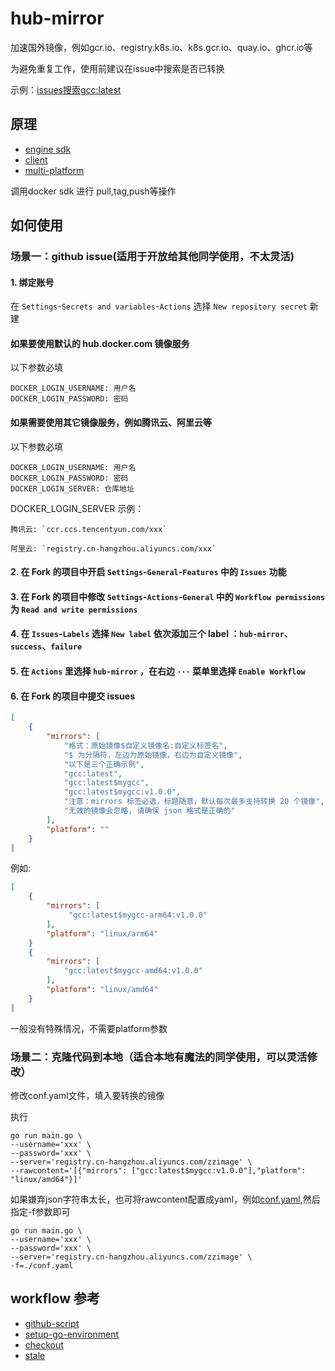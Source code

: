 # hub-mirror
加速国外镜像，例如gcr.io、registry.k8s.io、k8s.gcr.io、quay.io、ghcr.io等

为避免重复工作，使用前建议在issue中搜索是否已转换

示例：[issues搜索gcc:latest](https://github.com/zz-open/hub-mirror/issues?q=gcc%3Alatest)

## 原理
- [engine sdk](https://docs.docker.com/engine/api/sdk/)
- [client](https://pkg.go.dev/github.com/docker/docker/client)
- [multi-platform](https://docs.docker.com/build/building/multi-platform/)

调用docker sdk 进行 pull,tag,push等操作

## 如何使用

### 场景一：github issue(适用于开放给其他同学使用，不太灵活)

#### 1. 绑定账号
在 `Settings`-`Secrets and variables`-`Actions` 选择 `New repository secret` 新建

#### 如果要使用默认的 hub.docker.com 镜像服务
以下参数必填
```text
DOCKER_LOGIN_USERNAME: 用户名
DOCKER_LOGIN_PASSWORD: 密码
```

#### 如果需要使用其它镜像服务，例如腾讯云、阿里云等
以下参数必填
```text
DOCKER_LOGIN_USERNAME: 用户名
DOCKER_LOGIN_PASSWORD: 密码
DOCKER_LOGIN_SERVER: 仓库地址
```
DOCKER_LOGIN_SERVER 示例：
```text
腾讯云: `ccr.ccs.tencentyun.com/xxx`

阿里云: `registry.cn-hangzhou.aliyuncs.com/xxx`
```

#### 2. 在 Fork 的项目中开启 `Settings`-`General`-`Features` 中的 `Issues` 功能

#### 3. 在 Fork 的项目中修改 `Settings`-`Actions`-`General` 中的 `Workflow permissions` 为 `Read and write permissions`

#### 4. 在 `Issues`-`Labels` 选择 `New label` 依次添加三个 label ：`hub-mirror`、`success`、`failure`

#### 5. 在 `Actions` 里选择 `hub-mirror` ，在右边 `···` 菜单里选择 `Enable Workflow`

#### 6. 在 Fork 的项目中提交 issues
```json
[
    {
        "mirrors": [
            "格式：原始镜像$自定义镜像名:自定义标签名",
            "$ 为分隔符，左边为原始镜像，右边为自定义镜像",
            "以下是三个正确示例",
            "gcc:latest",
            "gcc:latest$mygcc",
            "gcc:latest$mygcc:v1.0.0",
            "注意：mirrors 标签必选，标题随意，默认每次最多支持转换 20 个镜像",
            "无效的镜像会忽略, 请确保 json 格式是正确的"
        ],
        "platform": ""
    }
]
```
例如:
```json
[
    {
        "mirrors": [
             "gcc:latest$mygcc-arm64:v1.0.0"
        ],
        "platform": "linux/arm64"
    }
    {
        "mirrors": [
            "gcc:latest$mygcc-amd64:v1.0.0"
        ],
        "platform": "linux/amd64"
    }
]
```
一般没有特殊情况，不需要platform参数

### 场景二：克隆代码到本地（适合本地有魔法的同学使用，可以灵活修改）
修改conf.yaml文件，填入要转换的镜像

执行
```shell
go run main.go \
--username='xxx' \
--password='xxx' \
--server='registry.cn-hangzhou.aliyuncs.com/zzimage' \
--rawcontent='[{"mirrors": ["gcc:latest$mygcc:v1.0.0"],"platform": "linux/amd64"}]'
```
如果嫌弃json字符串太长，也可将rawcontent配置成yaml，例如[conf.yaml](./conf.yaml),然后指定-f参数即可
```shell
go run main.go \
--username='xxx' \
--password='xxx' \
--server='registry.cn-hangzhou.aliyuncs.com/zzimage' \
-f=./conf.yaml
```

## workflow 参考
- [github-script](https://github.com/marketplace/actions/github-script)
- [setup-go-environment](https://github.com/marketplace/actions/setup-go-environment)
- [checkout](https://github.com/marketplace/actions/checkout)
- [stale](https://github.com/marketplace/actions/close-stale-issues)
